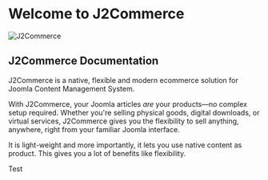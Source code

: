 # Welcome to J2Commerce

![J2Commerce](https://docs.j2commerce.com/img/j2commerce-social-card.jpg)

## J2Commerce Documentation

J2Commerce is a native, flexible and modern ecommerce solution for Joomla Content Management System.

With J2Commerce, your Joomla articles *are* your products—no complex setup required. Whether you're selling physical goods, digital downloads, or virtual services, J2Commerce gives you the flexibility to sell anything, anywhere, right from your familiar Joomla interface.

It is light-weight and more importantly, it lets you use native content as product. This gives you a lot of benefits like flexibility.



Test
